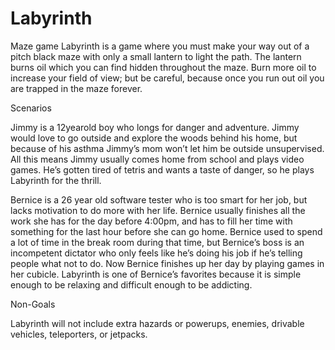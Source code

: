 Labyrinth
=========

Maze game 
Labyrinth is a game where you must make your way out of a pitch black maze with only a small lantern to light the path.  The lantern burns oil which you can find hidden throughout the maze. Burn more oil to increase your field of view; but be careful, because once you run out oil you are trapped in the maze forever. 

Scenarios

Jimmy is a 12­year­old boy who longs for danger and adventure.  Jimmy would love to go outside and explore the woods behind his home, but because of his asthma Jimmy’s mom won’t let him be outside unsupervised.  All this means Jimmy usually comes home from school and plays video games.  He’s gotten tired of tetris and wants a taste of danger, so he plays Labyrinth for the thrill. 

Bernice is a 26 year old software tester who is too smart for her job, but lacks motivation to do more with her life.  Bernice usually finishes all the work she has for the day before 4:00pm, and has to fill her time with something for the last hour before she can go home.  Bernice used to spend a lot of time in the break room during that time, but Bernice’s boss is an incompetent dictator who only feels like he’s doing his job if he’s telling people what not to do.  Now Bernice finishes up her day by playing games in her cubicle.  Labyrinth is one of Bernice’s favorites because it is simple enough to be relaxing and difficult enough to be addicting. 

Non-Goals

Labyrinth will not include extra hazards or powerups, enemies, drivable vehicles, teleporters, or jetpacks. 
